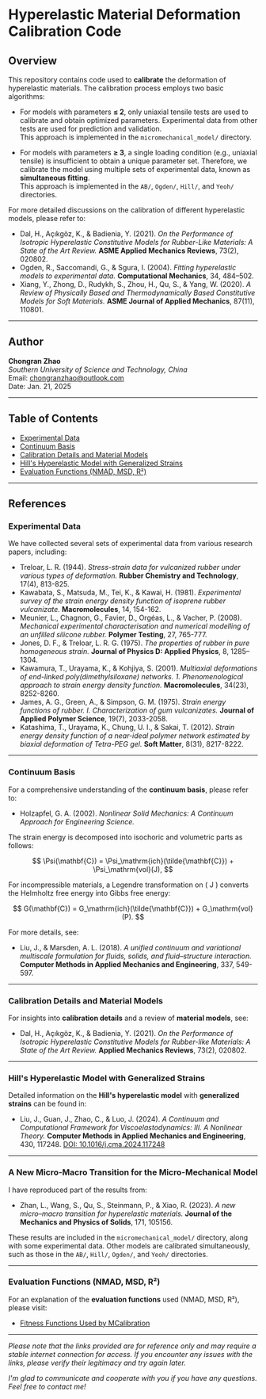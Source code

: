 # Hyperelastic Material Deformation Calibration Code

## Overview
This repository contains code used to **calibrate** the deformation of hyperelastic materials. The calibration process employs two basic algorithms:

- For models with parameters **≤ 2**, only uniaxial tensile tests are used to calibrate and obtain optimized parameters. Experimental data from other tests are used for prediction and validation.  
  This approach is implemented in the `micromechanical_model/` directory.

- For models with parameters **≥ 3**, a single loading condition (e.g., uniaxial tensile) is insufficient to obtain a unique parameter set. Therefore, we calibrate the model using multiple sets of experimental data, known as **simultaneous fitting**.  
  This approach is implemented in the `AB/`, `Ogden/`, `Hill/`, and `Yeoh/` directories.

For more detailed discussions on the calibration of different hyperelastic models, please refer to:

- Dal, H., Açıkgöz, K., & Badienia, Y. (2021). *On the Performance of Isotropic Hyperelastic Constitutive Models for Rubber-Like Materials: A State of the Art Review.* **ASME Applied Mechanics Reviews**, 73(2), 020802.
- Ogden, R., Saccomandi, G., & Sgura, I. (2004). *Fitting hyperelastic models to experimental data.* **Computational Mechanics**, 34, 484–502.
- Xiang, Y., Zhong, D., Rudykh, S., Zhou, H., Qu, S., & Yang, W. (2020). *A Review of Physically Based and Thermodynamically Based Constitutive Models for Soft Materials.* **ASME Journal of Applied Mechanics**, 87(11), 110801.

---

## Author

**Chongran Zhao**  
*Southern University of Science and Technology, China*  
Email: [chongranzhao@outlook.com](mailto:chongranzhao@outlook.com)  
Date: Jan. 21, 2025

---

## Table of Contents
- [Experimental Data](#experimental-data)
- [Continuum Basis](#continuum-basis)
- [Calibration Details and Material Models](#calibration-details-and-material-models)
- [Hill's Hyperelastic Model with Generalized Strains](#hills-hyperelastic-model-with-generalized-strains)
- [Evaluation Functions (NMAD, MSD, R²)](#evaluation-functions-nmad-msd-r²)

---

## References

### Experimental Data
We have collected several sets of experimental data from various research papers, including:

- Treloar, L. R. (1944). *Stress-strain data for vulcanized rubber under various types of deformation.* **Rubber Chemistry and Technology**, 17(4), 813-825.
- Kawabata, S., Matsuda, M., Tei, K., & Kawai, H. (1981). *Experimental survey of the strain energy density function of isoprene rubber vulcanizate.* **Macromolecules**, 14, 154-162.
- Meunier, L., Chagnon, G., Favier, D., Orgéas, L., & Vacher, P. (2008). *Mechanical experimental characterisation and numerical modelling of an unfilled silicone rubber.* **Polymer Testing**, 27, 765-777.
- Jones, D. F., & Treloar, L. R. G. (1975). *The properties of rubber in pure homogeneous strain.* **Journal of Physics D: Applied Physics**, 8, 1285–1304.
- Kawamura, T., Urayama, K., & Kohjiya, S. (2001). *Multiaxial deformations of end-linked poly(dimethylsiloxane) networks. 1. Phenomenological approach to strain energy density function.* **Macromolecules**, 34(23), 8252-8260.
- James, A. G., Green, A., & Simpson, G. M. (1975). *Strain energy functions of rubber. I. Characterization of gum vulcanizates.* **Journal of Applied Polymer Science**, 19(7), 2033-2058.
- Katashima, T., Urayama, K., Chung, U. I., & Sakai, T. (2012). *Strain energy density function of a near-ideal polymer network estimated by biaxial deformation of Tetra-PEG gel.* **Soft Matter**, 8(31), 8217-8222.

---

### Continuum Basis
For a comprehensive understanding of the **continuum basis**, please refer to:

- Holzapfel, G. A. (2002). *Nonlinear Solid Mechanics: A Continuum Approach for Engineering Science.*

The strain energy is decomposed into isochoric and volumetric parts as follows:

$$
\Psi(\mathbf{C}) = \Psi_\mathrm{ich}(\tilde{\mathbf{C}}) + \Psi_\mathrm{vol}(J),
$$

For incompressible materials, a Legendre transformation on \( J \) converts the Helmholtz free energy into Gibbs free energy:

$$
G(\mathbf{C}) = G_\mathrm{ich}(\tilde{\mathbf{C}}) + G_\mathrm{vol}(P).
$$

For more details, see:

- Liu, J., & Marsden, A. L. (2018). *A unified continuum and variational multiscale formulation for fluids, solids, and fluid–structure interaction.* **Computer Methods in Applied Mechanics and Engineering**, 337, 549-597.

---

### Calibration Details and Material Models
For insights into **calibration details** and a review of **material models**, see:

- Dal, H., Açıkgöz, K., & Badienia, Y. (2021). *On the Performance of Isotropic Hyperelastic Constitutive Models for Rubber-like Materials: A State of the Art Review.* **Applied Mechanics Reviews**, 73(2), 020802.

---

### Hill's Hyperelastic Model with Generalized Strains
Detailed information on the **Hill's hyperelastic model** with **generalized strains** can be found in:

- Liu, J., Guan, J., Zhao, C., & Luo, J. (2024). *A Continuum and Computational Framework for Viscoelastodynamics: III. A Nonlinear Theory.* **Computer Methods in Applied Mechanics and Engineering**, 430, 117248. [DOI: 10.1016/j.cma.2024.117248](https://doi.org/10.1016/j.cma.2024.117248)

---

### A New Micro-Macro Transition for the Micro-Mechanical Model
I have reproduced part of the results from:

- Zhan, L., Wang, S., Qu, S., Steinmann, P., & Xiao, R. (2023). *A new micro–macro transition for hyperelastic materials.* **Journal of the Mechanics and Physics of Solids**, 171, 105156.

These results are included in the `micromechanical_model/` directory, along with some experimental data. Other models are calibrated simultaneously, such as those in the `AB/`, `Hill/`, `Ogden/`, and `Yeoh/` directories.

---

### Evaluation Functions (NMAD, MSD, R²)
For an explanation of the **evaluation functions** used (NMAD, MSD, R²), please visit:

- [Fitness Functions Used by MCalibration](https://polymerfem.com/fitness-functions-used-by-mcalibration/)

---

*Please note that the links provided are for reference only and may require a stable internet connection for access. If you encounter any issues with the links, please verify their legitimacy and try again later.*

*I'm glad to communicate and cooperate with you if you have any questions. Feel free to contact me!*
